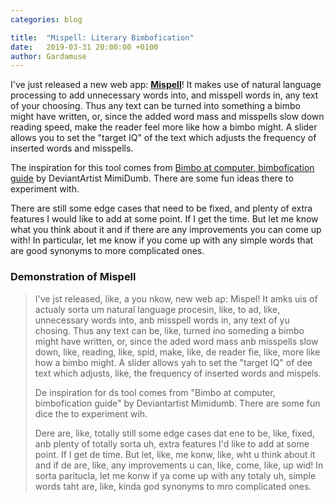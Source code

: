 ```yaml
---
categories: blog

title:  "Mispell: Literary Bimbofication"
date:   2019-03-31 20:00:00 +0100
author: Gardamuse
---
```


I've just released a new web app: [__Mispell__](/mispell/)! It makes use of natural language processing to add unnecessary words into, and misspell words in, any text of your choosing. Thus any text can be turned into something a bimbo might have written, or, since the added word mass and misspells slow down reading speed, make the reader feel more like how a bimbo might. A slider allows you to set the "target IQ" of the text which adjusts the frequency of inserted words and misspells.

The inspiration for this tool comes from [Bimbo at computer, bimbofication guide](https://www.deviantart.com/mimidumb/art/Bimbo-at-computer-bimbofication-guide-727964056) by DeviantArtist MimiDumb. There are some fun ideas there to experiment with.

There are still some edge cases that need to be fixed, and plenty of extra features I would like to add at some point. If I get the time. But let me know what you think about it and if there are any improvements you can come up with! In particular, let me know if you come up with any simple words that are good synonyms to more complicated ones.

### Demonstration of Mispell
>I've jst released, like, a you nkow, new web ap: Mispel! It amks uis of actualy sorta um natural language procesin, like, to ad, like, unnecessary words into, anb misspell words in, any text of yu chosing. Thus any text can be, like, turned ino someding a bimbo might have written, or, since the aded word mass anb misspells slow down, like, reading, like, spid, make, like, de reader fie, like, more like how a bimbo might. A slider allows yah to set the "target IQ" of dee text which adjusts, like, the frequency of inserted words and mispels.
>
>De inspiration for ds tool comes from "Bimbo at computer, bimbofication guide" by Deviantartist Mimidumb. There are some fun dice the to experiment wih.
>
>Dere are, like, totally still some edge cases dat ene to be, like, fixed, anb plenty of totally sorta uh, extra features I'd like to add at some point. If I get de time. But let, like, me konw, like, wht u think about it and if de are, like, any improvements u can, like, come, like, up wid! In sorta paritucla, let me konw if ya come up with any totaly uh, simple words taht are, like, kinda god synonyms to mro complicated ones.
